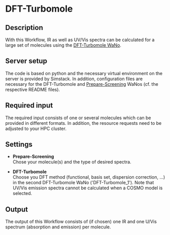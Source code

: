 # DFT-Turbomole

## Description

With this Workflow, IR as well as UV/Vis spectra can be calculated for a large set of molecules using the [DFT-Turbomole WaNo](https://github.com/KIT-Workflows/DFT-Turbomole).

## Server setup

The code is based on python and the necessary virtual environment on the server is provided by Simstack. In addition, configuration files are necessary for the DFT-Turbomole and [Prepare-Screening](https://github.com/KIT-Workflows/Prepare-Screening) WaNos (cf. the respective README files).

## Required input

The required input consists of one or several molecules which can be provided in different formats. In addition, the resource requests need to be adjusted to your HPC cluster.

## Settings

- **Prepare-Screening**  
Chose your molecule(s) and the type of desired spectra.

- **DFT-Turbomole**  
Choose you DFT method (functional, basis set, dispersion correction, ...) in the second DFT-Turbomole WaNo ('DFT-Turbomole_1'). Note that UV/Vis emission spectra cannot be calculated when a COSMO model
is selected.

## Output

The output of this Workflow consists of (if chosen) one IR and one U/Vis spectrum (absorption and emission) per molecule.
